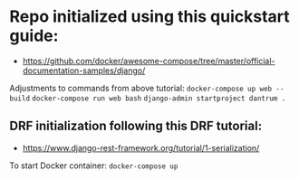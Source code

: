 # Repo initialized using this quickstart guide:

- https://github.com/docker/awesome-compose/tree/master/official-documentation-samples/django/

Adjustments to commands from above tutorial:
`docker-compose up web --build`
`docker-compose run web bash`
`django-admin startproject dantrum .`

## DRF initialization following this DRF tutorial:

- https://www.django-rest-framework.org/tutorial/1-serialization/

To start Docker container:
`docker-compose up`
